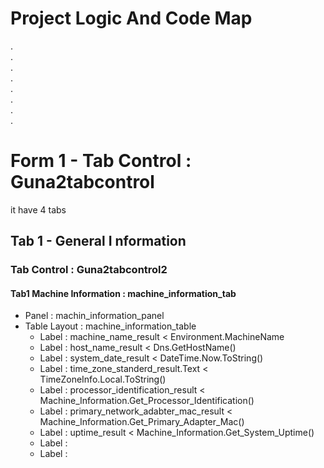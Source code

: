 # Project Logic And Code Map
.<br>.<br>.<br>.<br>.<br>.<br>.<br>.<br>
# Form 1 - Tab Control : Guna2tabcontrol
it have 4 tabs
## Tab 1 - General I nformation
### Tab Control : Guna2tabcontrol2
#### Tab1 Machine Information : machine_information_tab
+ Panel : machin_information_panel
+ Table Layout : machine_information_table
  - Label : machine_name_result < Environment.MachineName
  - Label : host_name_result < Dns.GetHostName()
  - Label : system_date_result < DateTime.Now.ToString()
  - Label : time_zone_standerd_result.Text < TimeZoneInfo.Local.ToString()
  - Label : processor_identification_result < Machine_Information.Get_Processor_Identification()
  - Label : primary_network_adabter_mac_result < Machine_Information.Get_Primary_Adapter_Mac()
  - Label : uptime_result < Machine_Information.Get_System_Uptime()
  - Label : 
  - Label : 


